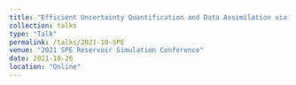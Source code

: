 ```yaml
---
title: "Efficient Uncertainty Quantification and Data Assimilation via Theory-Guided Convolutional Neural Network"
collection: talks
type: "Talk"
permalink: /talks/2021-10-SPE
venue: "2021 SPE Reservoir Simulation Conference"
date: 2021-10-26
location: "Online"
---
```

